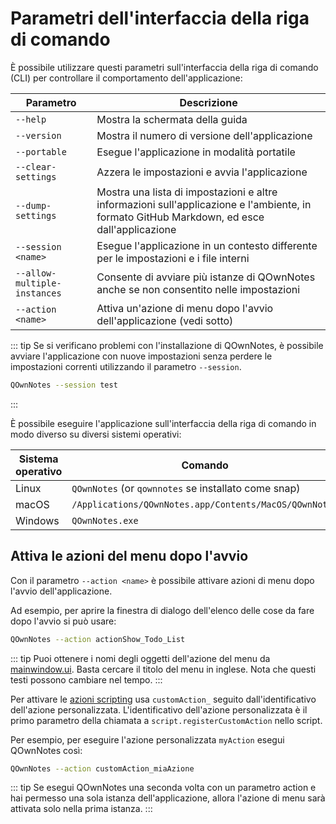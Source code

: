 # Parametri dell'interfaccia della riga di comando

È possibile utilizzare questi parametri sull'interfaccia della riga di comando (CLI) per controllare il comportamento dell'applicazione:

| Parametro                    | Descrizione                                                                                                                                 |
| ---------------------------- | ------------------------------------------------------------------------------------------------------------------------------------------- |
| `--help`                     | Mostra la schermata della guida                                                                                                             |
| `--version`                  | Mostra il numero di versione dell'applicazione                                                                                              |
| `--portable`                 | Esegue l'applicazione in modalità portatile                                                                                                 |
| `--clear-settings`           | Azzera le impostazioni e avvia l'applicazione                                                                                               |
| `--dump-settings`            | Mostra una lista di impostazioni e altre informazioni sull'applicazione e l'ambiente, in formato GitHub Markdown, ed esce dall'applicazione |
| `--session <name>`     | Esegue l'applicazione in un contesto differente per le impostazioni e i file interni                                                        |
| `--allow-multiple-instances` | Consente di avviare più istanze di QOwnNotes anche se non consentito nelle impostazioni                                                     |
| `--action <name>`      | Attiva un'azione di menu dopo l'avvio dell'applicazione (vedi sotto)                                                                        |

::: tip
Se si verificano problemi con l'installazione di QOwnNotes, è possibile avviare l'applicazione con nuove impostazioni senza perdere le impostazioni correnti utilizzando il parametro `--session`.

```bash
QOwnNotes --session test
```
:::

È possibile eseguire l'applicazione sull'interfaccia della riga di comando in modo diverso su diversi sistemi operativi:

| Sistema operativo | Comando                                                |
| ----------------- | ------------------------------------------------------ |
| Linux             | `QOwnNotes` (or `qownnotes` se installato come snap)   |
| macOS             | `/Applications/QOwnNotes.app/Contents/MacOS/QOwnNotes` |
| Windows           | `QOwnNotes.exe`                                        |

## Attiva le azioni del menu dopo l'avvio

Con il parametro `--action <name>` è possibile attivare azioni di menu dopo l'avvio dell'applicazione.

Ad esempio, per aprire la finestra di dialogo dell'elenco delle cose da fare dopo l'avvio si può usare:

```bash
QOwnNotes --action actionShow_Todo_List
```

::: tip
Puoi ottenere i nomi degli oggetti dell'azione del menu da [mainwindow.ui](https://github.com/pbek/QOwnNotes/blob/main/src/mainwindow.ui). Basta cercare il titolo del menu in inglese. Nota che questi testi possono cambiare nel tempo.
:::

Per attivare le [azioni scripting](../scripting/methods-and-objects.md#registering-a-custom-action) usa `customAction_` seguito dall'identificativo dell'azione personalizzata. L'identificativo dell'azione personalizzata è il primo parametro della chiamata a `script.registerCustomAction` nello script.

Per esempio, per eseguire l'azione personalizzata `myAction` esegui QOwnNotes così:

```bash
QOwnNotes --action customAction_miaAzione
```

::: tip
Se esegui QOwnNotes una seconda volta con un parametro action e hai permesso una sola istanza dell'applicazione, allora l'azione di menu sarà attivata solo nella prima istanza.
:::
